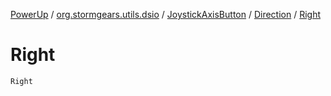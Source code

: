 [PowerUp](../../../index.md) / [org.stormgears.utils.dsio](../../index.md) / [JoystickAxisButton](../index.md) / [Direction](index.md) / [Right](./-right.md)

# Right

`Right`